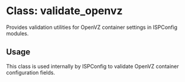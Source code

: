 # Class: validate_openvz

Provides validation utilities for OpenVZ container settings in ISPConfig modules.

## Usage
This class is used internally by ISPConfig to validate OpenVZ container configuration fields.
